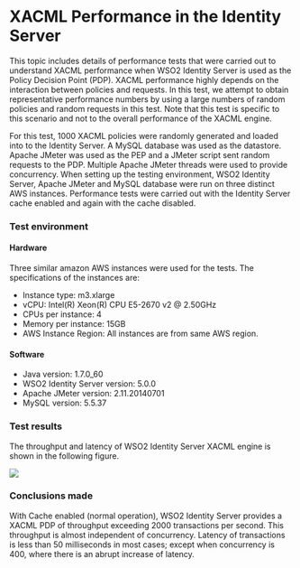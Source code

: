 # XACML Performance in the Identity Server

This topic includes details of performance tests that were carried out
to understand XACML performance when WSO2 Identity Server is used as the
Policy Decision Point (PDP). XACML performance highly depends on the
interaction between policies and requests. In this test, we attempt to
obtain representative performance numbers by using a large numbers of
random policies and random requests in this test. Note that this test is
specific to this scenario and not to the overall performance of the
XACML engine.

For this test, 1000 XACML policies were randomly generated and loaded
into to the Identity Server. A MySQL database was used as the datastore.
Apache JMeter was used as the PEP and a JMeter script sent random
requests to the PDP. Multiple Apache JMeter threads were used to provide
concurrency. When setting up the testing environment, WSO2 Identity
Server, Apache JMeter and MySQL database were run on three distinct AWS
instances. Performance tests were carried out with the Identity Server
cache enabled and again with the cache disabled.

### Test environment

#### Hardware

Three similar amazon AWS instances were used for the tests. The
specifications of the instances are:

-   Instance type: m3.xlarge
-   vCPU: Intel(R) Xeon(R) CPU E5-2670 v2 @ 2.50GHz
-   CPUs per instance: 4
-   Memory per instance: 15GB
-   AWS Instance Region: All instances are from same AWS region.

#### Software

-   Java version: 1.7.0\_60
-   WSO2 Identity Server version: 5.0.0
-   Apache JMeter version: 2.11.20140701
-   MySQL version: 5.5.37

### Test results

The throughput and latency of WSO2 Identity Server XACML engine is shown
in the following figure.

![]( ../../assets/img/43976633/44172001.png)

### Conclusions made

With Cache enabled (normal operation), WSO2 Identity Server provides a
XACML PDP of throughput exceeding 2000 transactions per second. This
throughput is almost independent of concurrency. Latency of transactions
is less than 50 milliseconds in most cases; except when concurrency is
400, where there is an abrupt increase of latency.

